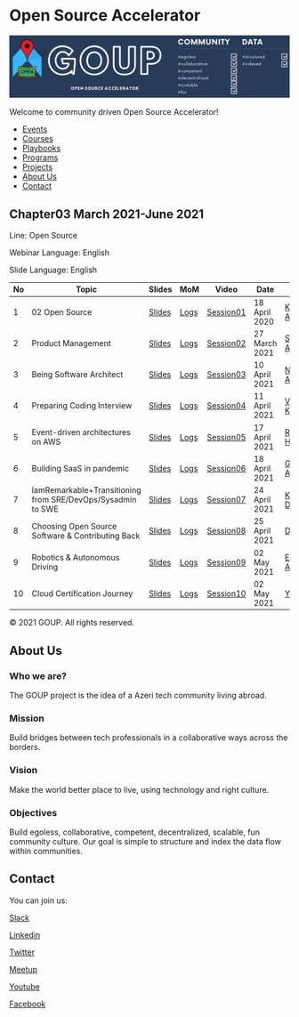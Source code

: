 
# Open Source Accelerator

![alt text](img/banner.png)

Welcome to community driven Open Source Accelerator!

- [Events](#events)
- [Courses](#courses)
- [Playbooks](#playbooks)
- [Programs](#programs)
- [Projects](#projects)
- [About Us](#aboutus)
- [Contact](#contact)


## Chapter03 March 2021-June 2021

Line: Open Source

Webinar Language: English

Slide Language: English


|No| Topic | Slides|MoM|Video |Date|Speaker|Country|Co-host|Register|
|------|----------------------|---------|---|-----|-----|------|------|------|------|
|1| 02 Open Source|[Slides](/main/static/events/02hero/slides/chapter03/Session01_02_OpenSource.pdf)|[Logs](/main/static/events/02hero/slides/chapter03/Session01_MeetingMinutes.pdf)|[Session01](https://www.youtube.com/watch?v=FIQBXlG9bwo)| 18 April 2020 | [Kamran Ahmed](https://www.linkedin.com/in/kaamranahmed)| Dubai| [expertech](https://expertech.az)|[Link](https://bit.ly/3c9RNCO)|
|2| Product Management|[Slides](/main/static/events/02hero/slides/chapter03/Session02_ProductManagement.pdf)|[Logs](/main/static/events/02hero/slides/chapter03/Session02_MeetingMinutes.pdf)|[Session02](https://www.youtube.com/watch?v=MoFzr6VhR4Y)| 27 March 2021 | [Suhas Avadhuta](https://www.linkedin.com/in/suava)| USA| [expertech](https://expertech.az)|[Link]()|
|3| Being Software Architect|[Slides](/main/static/events/02hero/slides/chapter03/Session03_BeingSoftwareArchitect.pdf)|[Logs](/main/static/events/02hero/slides/chapter03/Session03_MeetingMinutes.pdf)|[Session03](https://www.youtube.com/watch?v=B0SGu67gz20)| 10 April 2021 | [Nihad Abbasov](https://www.linkedin.com/in/nihadabbasov)| Ukraine| [expertech](https://expertech.az)|[Link]()|
|4| Preparing Coding Interview|[Slides](/main/static/events/02hero/slides/chapter03/Session04_PraparingCodingInterview.pdf)|[Logs](/main/static/events/02hero/slides/chapter03/Session04_MeetingMinutes.pdf)|[Session04](https://www.youtube.com/watch?v=eVckvl2BvxU)| 11 April 2021 | [Vivek Kirubanandan](https://www.linkedin.com/in/vkirub)| USA| [expertech](https://expertech.az)|[Link]()|
|5|Event-driven architectures on AWS|[Slides](/main/static/events/02hero/slides/chapter03/Session05_EveriArchitecture.pdf)|[Logs](/main/static/events/02hero/slides/chapter03/Session05_MeetingMinutes.pdf)|[Session05](https://www.youtube.com/watch?v=)| 17 April 2021 | [Rustam Hashimov](https://www.linkedin.com/in/rustamhashimov)| USA| [expertech](https://expertech.az)|[Link]()|
|6|Building SaaS in pandemic|[Slides](/main/static/events/02hero/slides/chapter03/Session06_BuildingSaaSInPandemic.pdf)|[Logs](/main/static/events/02hero/slides/chapter03/Session06_MeetingMinutes.pdf)|[Session06](https://www.youtube.com/watch?v=)| 18 April 2021 | [Gulnar Absalamova](https://www.linkedin.com/in/gulnarabsalamova)| Azerbaijan| [expertech](https://expertech.az)|[Link]()|
|7|IamRemarkable+Transitioning from SRE/DevOps/Sysadmin to SWE|[Slides](/main/static/events/02hero/slides/chapter03/Session07_IamRemarkable_TransitioningtoSWE.pdf)|[Logs](/main/static/events/02hero/slides/chapter03/Session07_MeetingMinutes.pdf)|[Session07](https://youtu.be/Jq8JAaZAkp0)| 24 April 2021 | [Khushali Desai](https://www.linkedin.com/in/khushalidesai)| USA| [expertech](https://expertech.az)|[Link]()|
|8|Choosing Open Source Software & Contributing Back |[Slides](/main/static/events/02hero/slides/chapter03/Session08_Choosing_Open_Source_Software.pdf)|[Logs](/main/static/events/02hero/slides/chapter03/Session08_MeetingMinutes.pdf)|[Session08](https://youtu.be/569tSDAxBL4)| 25 April 2021 | [Dave Nielsen](https://www.linkedin.com/in/dnielsen)| USA| [expertech](https://expertech.az)|[Link]()|
|9|Robotics & Autonomous Driving |[Slides](/main/static/events/02hero/slides/chapter03/Session09_RoboticsAndAutonomousDriving.pdf)|[Logs](/main/static/events/02hero/slides/chapter03/Session09_MeetingMinutes.pdf)|[Session09](https://youtu.be/M8gh0mJHmHI)| 02 May 2021 | [Elmar Abbasov](https://www.linkedin.com/in/eabbasov)| Estonia| [expertech](https://expertech.az)|[Link]()|
|10|Cloud Certification Journey |[Slides](/main/static/events/02hero/slides/chapter03/Session10_Cloud_Certification_Journey_bkp.pdf)|[Logs](/main/static/events/02hero/slides/chapter03/Session10_MeetingMinutes.pdf)|[Session10](https://youtu.be/BwjeXA-lfq8)| 02 May 2021 | [Yujun Liang](https://www.linkedin.com/in/yujunliang)| USA| [expertech](https://expertech.az)|[Link]()|


© 2021 GOUP. All rights reserved.

## About Us

### Who we are?
The GOUP project is the idea of a Azeri tech community living abroad.

### Mission
Build bridges between tech professionals in a collaborative ways across the borders.

### Vision
Make the world better place to live, using technology and right culture.

### Objectives
Build egoless, collaborative, competent,  decentralized, scalable, fun community culture.
Our goal is simple to structure and index the data flow within communities. 


## Contact
You can join us:

[Slack](https://slack.goupaz.com)

[Linkedin](https://www.linkedin.com/company/goupaz)

[Twitter](https://twitter.com/goupaz)

[Meetup](https://meetup.com/goupaz)

[Youtube](https://www.youtube.com/goupaz)

[Facebook](https://www.facebook.com/goupaz)
